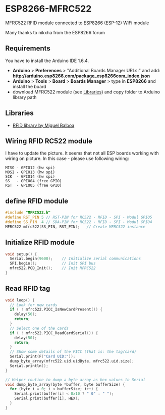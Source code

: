 # ESP8266-MFRC522
MFRC522 RFID module connected to ESP8266 (ESP-12) WiFi module

Many thanks to nikxha from the ESP8266 forum

## Requirements
You have to install the Arduino IDE 1.6.4.
* **Arduino** > **Preferences** > "Additional Boards Manager URLs:" and add: **http://arduino.esp8266.com/package_esp8266com_index.json**
* **Arduino** > **Tools** > **Board** > **Boards Manager** > type in **ESP8266** and install the board
* download MFRC522 module (see [Libraries](#libraries)) and copy folder to Arduino library path

## Libraries
* [RFID library by Miguel Balboa](https://github.com/miguelbalboa/rfid)

## Wiring RFID RC522 module
I have to update the picture. It seems that not all ESP boards working with wiring on picture.
In this case - please use following wiring:
```
MISO - GPIO12 (hw spi)
MOSI - GPIO13 (hw spi)
SCK  - GPIO14 (hw spi)
SS   - GPIO04 (free GPIO)
RST  - GPIO05 (free GPIO)
```

## define RFID module
```c
#include "MFRC522.h"
#define RST_PIN	5 // RST-PIN for RC522 - RFID - SPI - Modul GPIO5 
#define SS_PIN	4 // SDA-PIN for RC522 - RFID - SPI - Modul GPIO4 
MFRC522 mfrc522(SS_PIN, RST_PIN);	// Create MFRC522 instance
```

## Initialize RFID module
```c
void setup() {
  Serial.begin(9600);    // Initialize serial communications
  SPI.begin();	         // Init SPI bus
  mfrc522.PCD_Init();    // Init MFRC522
}
```

## Read RFID tag
```c
void loop() { 
  // Look for new cards
  if ( ! mfrc522.PICC_IsNewCardPresent()) {
    delay(50);
    return;
  }
  // Select one of the cards
  if ( ! mfrc522.PICC_ReadCardSerial()) {
    delay(50);
    return;
  }
  // Show some details of the PICC (that is: the tag/card)
  Serial.print(F("Card UID:"));
  dump_byte_array(mfrc522.uid.uidByte, mfrc522.uid.size);
  Serial.println();
}

// Helper routine to dump a byte array as hex values to Serial
void dump_byte_array(byte *buffer, byte bufferSize) {
  for (byte i = 0; i < bufferSize; i++) {
    Serial.print(buffer[i] < 0x10 ? " 0" : " ");
    Serial.print(buffer[i], HEX);
  }
}
```
